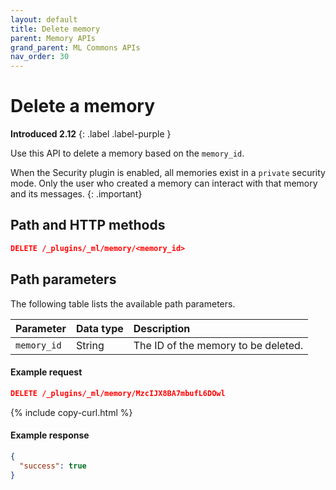 ```yaml
---
layout: default
title: Delete memory
parent: Memory APIs
grand_parent: ML Commons APIs
nav_order: 30
---
```


# Delete a memory
**Introduced 2.12**
{: .label .label-purple }

Use this API to delete a memory based on the `memory_id`.

When the Security plugin is enabled, all memories exist in a `private` security mode. Only the user who created a memory can interact with that memory and its messages.
{: .important}

## Path and HTTP methods

```json
DELETE /_plugins/_ml/memory/<memory_id>
```

## Path parameters

The following table lists the available path parameters.

Parameter | Data type | Description
:--- | :--- | :---
`memory_id` | String | The ID of the memory to be deleted. 

#### Example request

```json
DELETE /_plugins/_ml/memory/MzcIJX8BA7mbufL6DOwl
```
{% include copy-curl.html %}

#### Example response

```json
{
  "success": true
}
```